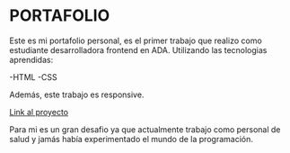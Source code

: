 # PORTAFOLIO

Este es mi portafolio personal, es el primer trabajo que realizo como estudiante  desarrolladora frontend en ADA. 
Utilizando las tecnologias aprendidas:

-HTML
-CSS

Además, este trabajo es responsive. 

[Link al proyecto](https://sofiabernabeicejas.github.io/Portafolio/)

Para mi es un gran desafio ya que actualmente trabajo como personal de salud y jamás había experimentado el mundo de la programación.  





